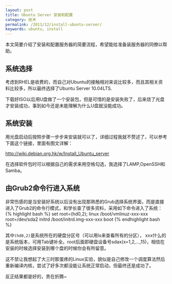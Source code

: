 ```yaml
---
layout: post
title: Ubuntu Server 安装和配置
category: 技术
permalink: /2011/12/install-ubuntu-server/
keywords: ubuntu, install
---
```


本文简要介绍了安装和配置服务器的简要流程，希望能给准备装服务器的同僚以帮助。

## 系统选择
考虑到RHEL是收费的，而自己对Ubuntu的接触相对来说比较多，而且其相关资料比较多，所以最终选择了Ubuntu Server 10.04LTS.

下载好ISO以后用U盘做了一个安装包，但是可惜的是安装失败了，后来烧了光盘才安装成功，事到如今还是未能理解为什么U盘就没能成功。

## 系统安装
用光盘启动后按照步骤一步步来安装就可以了，详细过程我就不赘述了，可以参考下面这个链接，里面有图文详解：

http://wiki.debian.org.hk/w/Install_Ubuntu_server

在选择软件包时可以根据自己的需求来用空格勾选，我选择了LAMP,OpenSSH和Samba。

## 由Grub2命令行进入系统
非常伤感的是当安装好系统以后没有出现那熟悉的Grub选择系统界面，而是直接进入了Grub2的命令行模式，和学长查了很多资料，采用如下命令进入了系统：
{% highlight bash %}
set root=(hd0,2);
linux  /boot/vmlinuz-xxx-xxx  root=/dev/sda2
initrd /boot/initrd.img-xxx-xxx
boot
{% endhighlight bash %}	


其中`(hd0,2)`是系统所在的硬盘分区号（可以用ls来查看所有的分区）， xxx什么的是系统版本，可用Tab键补全。root后面即硬盘设备号sdax(x=1,2,…,15)，相信在安装的时候选择安装到哪个盘的时候你会有所留意。

这不禁让我想起了大三时那蛋疼的Linux实验，貌似是自己修改一个调度算法然后重新编译内核，尝试了好多次都没能让系统正常启动，但最终还是成功了。

反正结果都是好的，贵在折腾~

